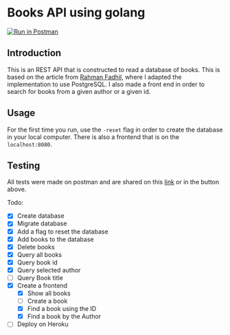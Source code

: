 # Books API using golang

[![Run in Postman](https://run.pstmn.io/button.svg)](https://app.getpostman.com/run-collection/a4e37324ec5fd722f252)

## Introduction
This is an REST API that is constructed to read a database of books. This is based on the article from [Rahman Fadhil](https://blog.logrocket.com/how-to-build-a-rest-api-with-golang-using-gin-and-gorm/), where I adapted the implementation to use PostgreSQL. I also made a front end in order to search for books from a given author or a given id.

## Usage
For the first time you run, use the `-reset` flag in order to create the database in your local computer. There is also a frontend that is on the `localhost:8080`.

## Testing
All tests were made on postman and are shared on this [link](https://app.getpostman.com/run-collection/a4e37324ec5fd722f252) or in the button above.



Todo:

- [x] Create database
- [x] Migrate database
- [x] Add a flag to reset the database
- [x] Add books to the database
- [x] Delete books
- [x] Query all books
- [x] Query book id
- [x] Query selected author
- [ ] Query Book title
- [x] Create a frontend
    - [x] Show all books
    - [ ] Create a book
    - [x] Find a book using the ID    
    - [x] Find a book by the Author

- [ ] Deploy on Heroku